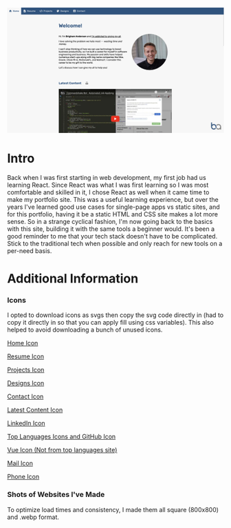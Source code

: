 ![README Cover Photo - Screenshot of Portfolio Website](./README-cover.jpg)

# Intro

Back when I was first starting in web development, my first job had us learning React. Since React was what I was first learning so I was most comfortable and skilled in it, I chose React as well when it came time to make my portfolio site. This was a useful learning experience, but over the years I've learned good use cases for single-page apps vs static sites, and for this portfolio, having it be a static HTML and CSS site makes a lot more sense. So in a strange cyclical fashion, I'm now going back to the basics with this site, building it with the same tools a beginner would. It's been a good reminder to me that your tech stack doesn't have to be complicated. Stick to the traditional tech when possible and only reach for new tools on a per-need basis.

# Additional Information

### Icons

I opted to download icons as svgs then copy the svg code directly in (had to copy it directly in so that you can apply fill using css variables). This also helped to avoid downloading a bunch of unused icons.

[Home Icon](https://fonts.google.com/icons?selected=Material+Icons:home:&icon.query=home)

[Resume Icon](https://fonts.google.com/icons?selected=Material+Icons:description:&icon.query=description)

[Projects Icon](https://fontawesome.com/icons/code?f=classic&s=solid)

[Designs Icon](https://fonts.google.com/icons?selected=Material+Icons:color_lens:&icon.query=color+lens)

[Contact Icon](https://fonts.google.com/icons?selected=Material+Icons:account_box:&icon.query=account_box)

[Latest Content Icon](https://fonts.google.com/icons?selected=Material+Icons:subscriptions:&icon.query=subscriptions)

[LinkedIn Icon](https://fontawesome.com/icons/linkedin?f=brands&s=solid)

[Top Languages Icons and GitHub Icon](https://devicon.dev/)

[Vue Icon (Not from top languages site)](https://www.svgrepo.com/svg/327411/logo-vue)

[Mail Icon](https://fonts.google.com/icons?selected=Material+Icons:mail_outline:&icon.query=email&icon.set=Material+Icons)

[Phone Icon](https://fonts.google.com/icons?selected=Material+Icons:call:&icon.query=call&icon.set=Material+Icons)

### Shots of Websites I've Made

To optimize load times and consistency, I made them all square (800x800) and .webp format.
